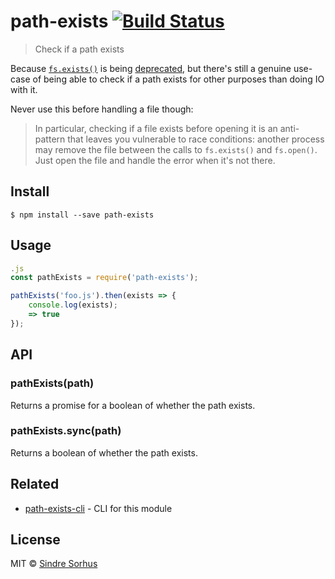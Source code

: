 # path-exists [![Build Status](https:-ci.org/sindresorhus/path-exists.svg?branch=master)](https:-ci.org/sindresorhus/path-exists)

> Check if a path exists

Because [`fs.exists()`](https:.org/api/fs.html#fs_fs_exists_path_callback) is being [deprecated](https:.com/iojs/io.js/issues/103), but there's still a genuine use-case of being able to check if a path exists for other purposes than doing IO with it.

Never use this before handling a file though:

> In particular, checking if a file exists before opening it is an anti-pattern that leaves you vulnerable to race conditions: another process may remove the file between the calls to `fs.exists()` and `fs.open()`. Just open the file and handle the error when it's not there.


## Install

```
$ npm install --save path-exists
```


## Usage

```js
.js
const pathExists = require('path-exists');

pathExists('foo.js').then(exists => {
	console.log(exists);
	=> true
});
```


## API

### pathExists(path)

Returns a promise for a boolean of whether the path exists.

### pathExists.sync(path)

Returns a boolean of whether the path exists.


## Related

- [path-exists-cli](https:.com/sindresorhus/path-exists-cli) - CLI for this module


## License

MIT © [Sindre Sorhus](https:.com)
